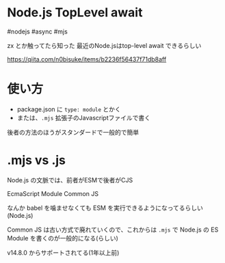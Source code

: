 # Node.js TopLevel await

#nodejs #async #mjs


zx とか触ってたら知った
最近のNode.jsはtop-level await できるらしい

https://qiita.com/n0bisuke/items/b2236f56437f71db8aff

# 使い方

- package.json に `type: module` とかく
- または、`.mjs` 拡張子のJavascriptファイルで書く

後者の方法のほうがスタンダードで一般的で簡単

# .mjs vs .js

Node.js の文脈では、前者がESMで後者がCJS

EcmaScript Module
Common JS

なんか babel を噛ませなくても ESM を実行できるようになってるらしい(Node.js)

Common JS は古い方式で廃れていくので、これからは `.mjs` で Node.js の ES Module を書くのが一般的になる(らしい)

v14.8.0 からサポートされてる(1年以上前)

